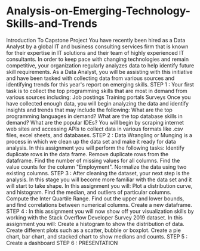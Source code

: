 # Analysis-on-Emerging-Technology-Skills-and-Trends

Introduction To Capstone Project
You have recently been hired as a Data Analyst by a global IT and business consulting services firm that is known for their expertise in IT solutions and their team of highly experienced IT consultants.  In order to keep pace with changing technologies and remain competitive, your organization regularly analyzes data to help identify future skill requirements.
As a Data Analyst, you will be assisting with this initiative and have been tasked with collecting data from various sources and identifying trends for this year's report on emerging skills.
STEP 1 :
Your first task is to collect the top programming skills that are most in demand from various sources including:
Job postings
Training portals
Surveys
Once you have collected enough data, you will begin analyzing the data and identify insights and trends that may include the following:
What are the top programming languages in demand?
What are the top database skills in demand?
What are the popular IDEs?
You will begin by scraping internet web sites and accessing APIs to collect data in various formats like .csv files, excel sheets, and databases.
STEP 2 :
Data Wrangling or Munging is a process in which we clean up the data set and make it ready for data analysis. In this assignment you will perform the following tasks:
Identify duplicate rows in the data frame.
Remove duplicate rows from the dataframe.
Find the number of missing values for all columns.
Find the value counts for the column "Employment".
Normalize the data using two existing columns. 
STEP 3 :
After cleaning the dataset, your next step is the analysis. In this stage you will become more familiar with the data set and it will start to take shape. In this assignment you will:
Plot a distribution curve, and histogram.
Find the median, and outliers of particular columns.
Compute the Inter Quartile Range.
Find out the upper and lower bounds, and find correlations between numerical columns.
Create a new dataframe.
STEP 4 :
In this assignment you will now show off your visualization skills by working with the Stack Overflow Developer Survey 2019 dataset. In this assignment you will:
Create a histogram to show the distribution of data.
Create different plots such as a scatter, bubble or boxplot.
Create a pie chart, bar chart, and stacked chart to show medians and counts.
STEP 5 :
Create a dashboard 
STEP 6 :
PRESENTATION 
